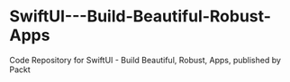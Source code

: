 


# SwiftUI---Build-Beautiful-Robust-Apps
Code Repository for SwiftUI - Build Beautiful, Robust, Apps, published by Packt
